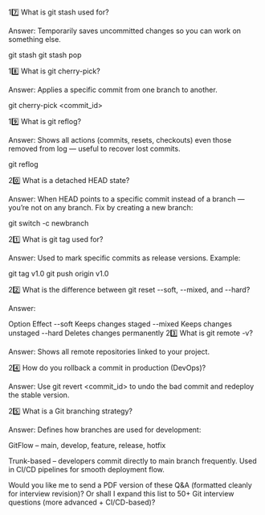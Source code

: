 17️⃣ What is git stash used for?

Answer:
Temporarily saves uncommitted changes so you can work on something else.

git stash
git stash pop

18️⃣ What is git cherry-pick?

Answer:
Applies a specific commit from one branch to another.

git cherry-pick <commit_id>

19️⃣ What is git reflog?

Answer:
Shows all actions (commits, resets, checkouts) even those removed from log — useful to recover lost commits.

git reflog

20️⃣ What is a detached HEAD state?

Answer:
When HEAD points to a specific commit instead of a branch — you’re not on any branch.
Fix by creating a new branch:

git switch -c newbranch

21️⃣ What is git tag used for?

Answer:
Used to mark specific commits as release versions.
Example:

git tag v1.0
git push origin v1.0

22️⃣ What is the difference between git reset --soft, --mixed, and --hard?

Answer:

Option	Effect
--soft	Keeps changes staged
--mixed	Keeps changes unstaged
--hard	Deletes changes permanently
23️⃣ What is git remote -v?

Answer:
Shows all remote repositories linked to your project.

24️⃣ How do you rollback a commit in production (DevOps)?

Answer:
Use git revert <commit_id> to undo the bad commit and redeploy the stable version.

25️⃣ What is a Git branching strategy?

Answer:
Defines how branches are used for development:

GitFlow – main, develop, feature, release, hotfix

Trunk-based – developers commit directly to main branch frequently.
Used in CI/CD pipelines for smooth deployment flow.

Would you like me to send a PDF version of these Q&A (formatted cleanly for interview revision)?
Or shall I expand this list to 50+ Git interview questions (more advanced + CI/CD-based)?
